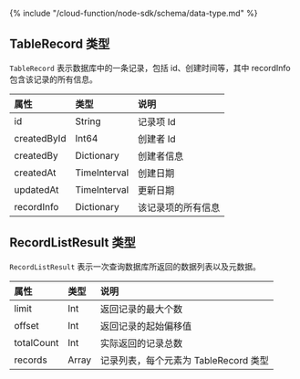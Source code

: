 {% include "/cloud-function/node-sdk/schema/data-type.md" %}

## TableRecord 类型

`TableRecord` 表示数据库中的一条记录，包括 id、创建时间等，其中 recordInfo 包含该记录的所有信息。

| 属性         |  类型   | 说明 |
| :--------- | :---     | :--- |
| id         |   String  |记录项 Id |
| createdById|  Int64    | 创建者 Id |
| createdBy  |  Dictionary  | 创建者信息 |
| createdAt  |  TimeInterval | 创建日期 |
| updatedAt  |  TimeInterval | 更新日期 |
| recordInfo |  Dictionary  | 该记录项的所有信息 |

## RecordListResult 类型

`RecordListResult` 表示一次查询数据库所返回的数据列表以及元数据。

| 属性       |  类型    |  说明 |
| :--------- | :--- | :----   |
| limit     |  Int  |  返回记录的最大个数   |
| offset    | Int  |    返回记录的起始偏移值 |
| totalCount   | Int   |   实际返回的记录总数 |
| records  |   Array<TableRecord> | 记录列表，每个元素为 TableRecord 类型   |